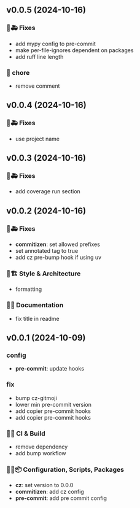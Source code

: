 ## v0.0.5 (2024-10-16)

### 🐛🚑️ Fixes

- add mypy config to pre-commit
- make per-file-ignores dependent on packages
- add ruff line length

### 🧹 chore

- remove comment

## v0.0.4 (2024-10-16)

### 🐛🚑️ Fixes

- use project name

## v0.0.3 (2024-10-16)

### 🐛🚑️ Fixes

- add coverage run section

## v0.0.2 (2024-10-16)

### 🐛🚑️ Fixes

- **commitizen**: set allowed prefixes
- set annotated tag to true
- add cz pre-bump hook if using uv

### 🎨🏗️ Style & Architecture

- formatting

### 📝💡 Documentation

- fix title in readme

## v0.0.1 (2024-10-09)

### config

- **pre-commit**: update hooks

### fix

- bump cz-gitmoji
- lower min pre-commit version
- add copier pre-commit hooks
- add copier pre-commit hooks

### 💚👷 CI & Build

- remove dependency
- add bump workflow

### 🔧🔨📦️ Configuration, Scripts, Packages

- **cz**: set version to 0.0.0
- **commitizen**: add cz config
- **pre-commit**: add pre commit config
